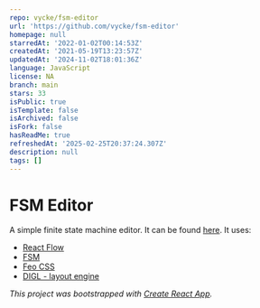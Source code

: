 ```yaml
---
repo: vycke/fsm-editor
url: 'https://github.com/vycke/fsm-editor'
homepage: null
starredAt: '2022-01-02T00:14:53Z'
createdAt: '2021-05-19T13:23:57Z'
updatedAt: '2024-11-02T18:01:36Z'
language: JavaScript
license: NA
branch: main
stars: 33
isPublic: true
isTemplate: false
isArchived: false
isFork: false
hasReadMe: true
refreshedAt: '2025-02-25T20:37:24.307Z'
description: null
tags: []
---
```


# FSM Editor

A simple finite state machine editor. It can be found [here](https://fsm-editor.netlify.app/). It uses:

- [React Flow](https://reactflow.dev/)
- [FSM](https://github.com/crinklesio/fsm)
- [Feo CSS](https://github.com/crinklesio/feo-css)
- [DIGL - layout engine](https://github.com/crinklesio/digl)

_This project was bootstrapped with [Create React App](https://github.com/facebook/create-react-app)._
